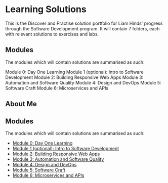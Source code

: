 # Learning Solutions

This is the Discover and Practise solution portfolio for Liam Hinds' progress through the Software Development program. It will contain 7 folders, each with relevant solutions to exercises and labs.

## Modules

The modules which will contain solutions are summarised as such:

Module 0: Day One Learning
Module 1 (optional): Intro to Software Development
Module 2: Building Responsive Web Apps
Module 3: Automation and Software Quality
Module 4: Design and DevOps
Module 5: Software Craft
Module 6: Microservices and APIs

## About Me

## Modules
The modules which will contain solutions are summarised as such:

- [Module 0: Day One Learning](./DayOneLearning)
- [Module 1 (optional): Intro to Software Development](./Module1)
- [Module 2: Building Responsive Web Apps](./Module2)
- [Module 3: Automation and Software Quality](./Module3)
- [Module 4: Design and DevOps](./Module4)
- [Module 5: Software Craft](./Module5)
- [Module 6: Microservices and APIs](./Module6) 
